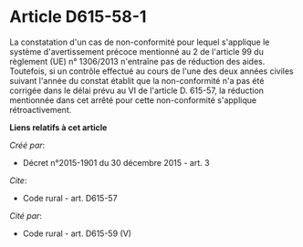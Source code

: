 # Article D615-58-1

La constatation d'un cas de non-conformité pour lequel s'applique le système d'avertissement précoce mentionné au 2 de
l'article 99 du règlement (UE) n° 1306/2013 n'entraîne pas de réduction des aides. Toutefois, si un contrôle effectué au
cours de l'une des deux années civiles suivant l'année du constat établit que la non-conformité n'a pas été corrigée dans le
délai prévu au VI de l'article D. 615-57, la réduction mentionnée dans cet arrêté pour cette non-conformité s'applique
rétroactivement.

**Liens relatifs à cet article**

_Créé par_:

  - Décret n°2015-1901 du 30 décembre 2015 - art. 3

_Cite_:

  - Code rural - art. D615-57

_Cité par_:

  - Code rural - art. D615-59 (V)
